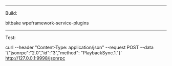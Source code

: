 -----------------
Build:

bitbake wpeframework-service-plugins

-----------------
Test:

curl --header "Content-Type: application/json" --request POST --data '{"jsonrpc":"2.0","id":"3","method": "PlaybackSync.1."}' http://127.0.0.1:9998/jsonrpc
